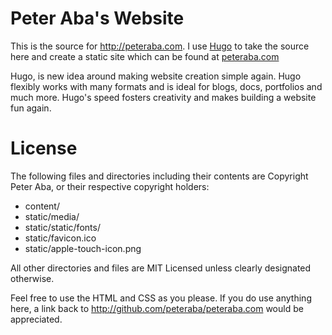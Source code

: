 # Peter Aba's Website

This is the source for http://peteraba.com. I use [Hugo](http://hugo.spf13.com) to
take the source here and create a static site which can be found at [peteraba.com](http://peteraba.com)

Hugo, is new idea around making website creation simple again. Hugo
flexibly works with many formats and is ideal for blogs, docs,
portfolios and much more. Hugo's speed fosters creativity and makes
building a website fun again.

# License

The following files and directories including their contents are Copyright Peter Aba, or
their respective copyright holders:

* content/
* static/media/
* static/static/fonts/
* static/favicon.ico
* static/apple-touch-icon.png

All other directories and files are MIT Licensed unless clearly
designated otherwise.

Feel free to use the HTML and CSS as you please.
If you do use anything here, a link back to http://github.com/peteraba/peteraba.com would be appreciated.
